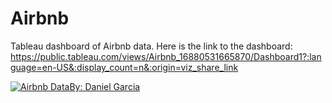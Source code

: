 # Airbnb
Tableau dashboard of Airbnb data. Here is the link to the dashboard: https://public.tableau.com/views/Airbnb_16880531665870/Dashboard1?:language=en-US&:display_count=n&:origin=viz_share_link
<div class='tableauPlaceholder' id='viz1688143303423' style='position: relative'><noscript><a href='#'><img alt='Airbnb DataBy: Daniel Garcia  ' src='https:&#47;&#47;public.tableau.com&#47;static&#47;images&#47;Ai&#47;Airbnb_16880531665870&#47;Dashboard1&#47;1_rss.png' style='border: none' /></a></noscript><object class='tableauViz'  style='display:none;'><param name='host_url' value='https%3A%2F%2Fpublic.tableau.com%2F' /> <param name='embed_code_version' value='3' /> <param name='site_root' value='' /><param name='name' value='Airbnb_16880531665870&#47;Dashboard1' /><param name='tabs' value='no' /><param name='toolbar' value='yes' /><param name='static_image' value='https:&#47;&#47;public.tableau.com&#47;static&#47;images&#47;Ai&#47;Airbnb_16880531665870&#47;Dashboard1&#47;1.png' /> <param name='animate_transition' value='yes' /><param name='display_static_image' value='yes' /><param name='display_spinner' value='yes' /><param name='display_overlay' value='yes' /><param name='display_count' value='yes' /><param name='language' value='en-US' /><param name='filter' value='publish=yes' /></object></div>                <script type='text/javascript'>                    var divElement = document.getElementById('viz1688143303423');                 

